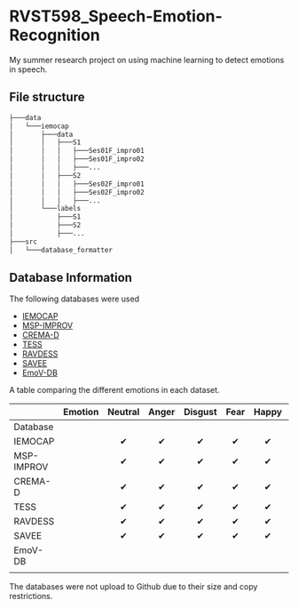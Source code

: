 # RVST598_Speech-Emotion-Recognition

My summer research project on using machine learning to detect emotions in speech.

## File structure

```bash
├───data
│   └───iemocap
│       ├───data
│       │   ├───S1
│       │   │   ├───Ses01F_impro01
│       │   │   ├───Ses01F_impro02
│       │   │   ├───...
│       │   ├───S2
│       │   │   ├───Ses02F_impro01
│       │   │   ├───Ses02F_impro02
│       │   │   ├───...
│       └───labels
│           ├───S1
│           ├───S2
│           ├───...
├───src
│   └───database_formatter
```

## Database Information

The following databases were used

- [IEMOCAP](https://sail.usc.edu/iemocap/)
- [MSP-IMPROV](https://ecs.utdallas.edu/research/researchlabs/msp-lab/MSP-Improv.html)
- [CREMA-D](https://github.com/CheyneyComputerScience/CREMA-D)
- [TESS](https://tspace.library.utoronto.ca/handle/1807/24487)
- [RAVDESS](https://smartlaboratory.org/ravdess)
- [SAVEE](http://kahlan.eps.surrey.ac.uk/savee/Database.html)
- [EmoV-DB](https://github.com/numediart/EmoV-DB)

A table comparing the different emotions in each dataset.

|            | Emotion |  Neutral |   Anger  |  Disgust |   Fear   |   Happy  |    Sad   | Surprise |   Calm   | Excitement | Fustration |
|------------|:-------:|:--------:|:--------:|:--------:|:--------:|:--------:|:--------:|:--------:|:--------:|:----------:|:----------:|
| Database   |         |          |          |          |          |          |          |          |          |            |            |
| IEMOCAP    |         | &#10004; | &#10004; | &#10004; | &#10004; | &#10004; | &#10004; | &#10004; |          |  &#10004;  | &#10004;   |
| MSP-IMPROV |         | &#10004; | &#10004; | &#10004; | &#10004; | &#10004; | &#10004; | &#10004; |          |            |            |
| CREMA-D    |         | &#10004; | &#10004; | &#10004; | &#10004; | &#10004; | &#10004; |          |          |            |            |
| TESS       |         | &#10004; | &#10004; | &#10004; | &#10004; | &#10004; | &#10004; | &#10004; |          |            |            |
| RAVDESS    |         | &#10004; | &#10004; | &#10004; | &#10004; | &#10004; | &#10004; | &#10004; | &#10004; |            |            |
| SAVEE      |         | &#10004; | &#10004; | &#10004; | &#10004; | &#10004; | &#10004; | &#10004; |          |            |            |
| EmoV-DB    |         |          |          |          |          |          |          |          |          |            |            |
|            |         |          |          |          |          |          |          |          |          |            |            |

The databases were not upload to Github due to their size and copy restrictions.
